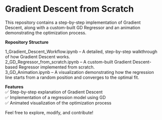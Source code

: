 # Gradient Descent from Scratch   
This repository contains a step-by-step implementation of Gradient Descent, along with a custom-built GD Regressor and an animation demonstrating the optimization process.

**Repository Structure**  
  
1_Gradient_Descent_Workflow.ipynb – A detailed, step-by-step walkthrough of how Gradient Descent works.  
2_GD_Regressor_from_scratch.ipynb – A custom-built Gradient Descent-based Regressor implemented from scratch.  
3_GD_Animation.ipynb – A visualization demonstrating how the regression line starts from a random position and converges to the optimal fit.   
  
**Features**  
✅ Step-by-step explanation of Gradient Descent  
✅ Implementation of a regression model using GD  
✅ Animated visualization of the optimization process  

Feel free to explore, modify, and contribute! 

